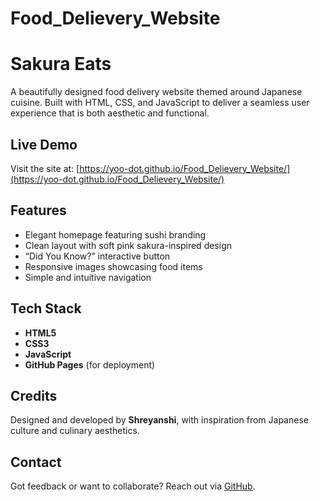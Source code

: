 # Food_Delievery_Website
# Sakura Eats 

A beautifully designed food delivery website themed around Japanese cuisine. Built with HTML, CSS, and JavaScript to deliver a seamless user experience that is both aesthetic and functional.

##  Live Demo

Visit the site at: [https://yoo-dot.github.io/Food_Delievery_Website/](https://yoo-dot.github.io/Food_Delievery_Website/)

## Features

- Elegant homepage featuring sushi branding
-  Clean layout with soft pink sakura-inspired design
-  “Did You Know?” interactive button
-  Responsive images showcasing food items
-  Simple and intuitive navigation


##  Tech Stack

- **HTML5**
- **CSS3**
- **JavaScript** 
- **GitHub Pages** (for deployment)

##  Credits

Designed and developed by **Shreyanshi**, with inspiration from Japanese culture and culinary aesthetics.

## Contact

Got feedback or want to collaborate? Reach out via  [GitHub](https://github.com/yoo-dot).





